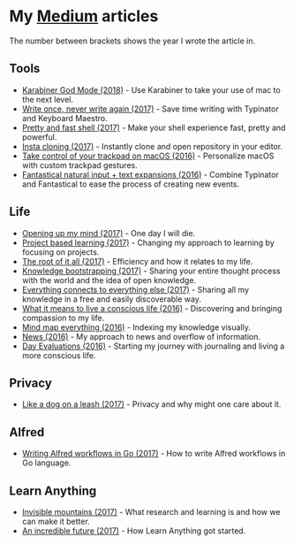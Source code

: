 # My [Medium](https://medium.com/@nikitavoloboev) articles

The number between brackets shows the year I wrote the article in.

## Tools

- [Karabiner God Mode (2018)](https://medium.com/@nikitavoloboev/karabiner-god-mode-7407a5ddc8f6) - Use Karabiner to take your use of mac to the next level.
- [Write once, never write again (2017)](https://medium.com/@nikitavoloboev/write-once-never-write-again-c2fa1f6c4e8) - Save time writing with Typinator and Keyboard Maestro.
- [Pretty and fast shell (2017)](https://medium.com/@nikitavoloboev/pretty-and-fast-shell-97ea870f2805) - Make your shell experience fast, pretty and powerful.
- [Insta cloning (2017)](https://medium.com/@nikitavoloboev/insta-cloning-ff5f38eb1d32) - Instantly clone and open repository in your editor.
- [Take control of your trackpad on macOS (2016)](https://medium.com/@nikitavoloboev/take-control-of-your-touchpad-on-macos-45c581f542e0#.7n1ye6vze) - Personalize macOS with custom trackpad gestures.
- [Fantastical natural input + text expansions (2016)](https://medium.com/@nikitavoloboev/fantastical-natural-input-text-expansions-3ea8cf7ccac3#.pv5937ncr) - Combine Typinator and Fantastical to ease the process of creating new events.

## Life

- [Opening up my mind (2017)](https://medium.com/@nikitavoloboev/opening-up-my-mind-%EF%B8%8F-575c8ece8a24) - One day I will die.
- [Project based learning (2017)](https://medium.com/@nikitavoloboev/project-based-learning-e511641869ca#.z6wr7ncu5) - Changing my approach to learning by focusing on projects.
- [The root of it all (2017)](https://medium.com/@nikitavoloboev/the-root-of-it-all-9b6ab6a77e1d#.yt6ici5rf) - Efficiency and how it relates to my life.
- [Knowledge bootstrapping (2017)](https://medium.com/@nikitavoloboev/knowledge-bootstrapping-36c97e0dee19#.udmp9eotg) - Sharing your entire thought process with the world and the idea of open knowledge.
- [Everything connects to everything else (2017)](https://medium.com/@nikitavoloboev/everything-connects-to-everything-else-c6a2d96a809d#.nn8gvwavn) - Sharing all my knowledge in a free and easily discoverable way.
- [What it means to live a conscious life (2016)](https://medium.com/@nikitavoloboev/what-it-means-to-live-a-conscious-life-c96f6517077#.x3mzy1kcl) - Discovering and bringing compassion to my life.
- [Mind map everything (2016)](https://medium.com/@nikitavoloboev/mind-map-everything-d27670f70739#.p7w44kr44) - Indexing my knowledge visually.
- [News (2016)](https://medium.com/@nikitavoloboev/news-d6bcaaf40121#.mtj9gqvyu) - My approach to news and overflow of information.
- [Day Evaluations (2016)](https://medium.com/@nikitavoloboev/day-evaluations-5706f31c9c5e#.m4lw1eo32) - Starting my journey with journaling and living a more conscious life.

## Privacy

- [Like a dog on a leash (2017)](https://medium.com/@nikitavoloboev/like-a-dog-on-a-leash-c0cdb8839079) - Privacy and why might one care about it.

## Alfred

- [Writing Alfred workflows in Go (2017)](https://medium.com/@nikitavoloboev/writing-alfred-workflows-in-go-2a44f62dc432) - How to write Alfred workflows in Go language.

## Learn Anything

- [Invisible mountains (2017)](https://medium.com/@nikitavoloboev/the-invisible-mountains-bd50a31bc64e) - What research and learning is and how we can make it better.
- [An incredible future (2017)](https://medium.com/@nikitavoloboev/an-incredible-future-9f18bb0f3a7c) - How Learn Anything got started.
